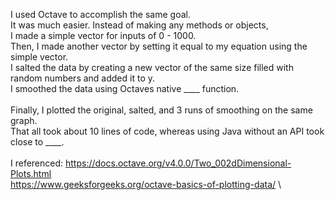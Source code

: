 I used Octave to accomplish the same goal. \
It was much easier. Instead of making any methods or objects, \
I made a simple vector for inputs of 0 - 1000. \
Then, I made another vector by setting it equal to my equation using the simple vector. \
I salted the data by creating a new vector of the same size filled with random numbers and added it to y. \
I smoothed the data using Octaves native ____ function. \
\
Finally, I plotted the original, salted, and 3 runs of smoothing on the same graph. \
That all took about 10 lines of code, whereas using Java without an API took close to ____. \
\
I referenced:
https://docs.octave.org/v4.0.0/Two_002dDimensional-Plots.html  \
https://www.geeksforgeeks.org/octave-basics-of-plotting-data/ \
